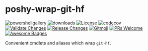 # poshy-wrap-git-hf

[![powershellgallery](https://img.shields.io/powershellgallery/v/poshy-wrap-git-hf.svg)](https://www.powershellgallery.com/packages/poshy-wrap-git-hf)
[![downloads](https://img.shields.io/powershellgallery/dt/poshy-wrap-git-hf.svg)](https://www.powershellgallery.com/packages/poshy-wrap-git-hf)
[![License](https://img.shields.io/github/license/pwshrc/poshy-wrap-git-hf)](./LICENSE.txt)
[![codecov](https://codecov.io/gh/pwshrc/poshy-wrap-git-hf/branch/main/graph/badge.svg)](https://codecov.io/gh/pwshrc/poshy-wrap-git-hf)
[![Validate Changes](https://github.com/pwshrc/poshy-wrap-git-hf/actions/workflows/validate.yml/badge.svg)](https://github.com/pwshrc/poshy-wrap-git-hf/actions/workflows/validate.yml)
[![Release Changes](https://github.com/pwshrc/poshy-wrap-git-hf/actions/workflows/release.yml/badge.svg)](https://github.com/pwshrc/poshy-wrap-git-hf/actions/workflows/release.yml)
[![Gitmoji](https://img.shields.io/badge/gitmoji-%20😜%20😍-FFDD67.svg?style=flat-square)](https://gitmoji.carloscuesta.me/)
[![PRs Welcome](https://img.shields.io/badge/PRs-welcome-brightgreen.svg?style=flat-square)](http://makeapullrequest.com)
[![Awesome Badges](https://img.shields.io/badge/badges-awesome-green.svg)](https://github.com/Naereen/badges)

Convenient cmdlets and aliases which wrap `git-hf`.


